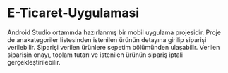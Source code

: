 # E-Ticaret-Uygulamasi
Android Studio ortamında hazırlanmış  bir mobil uygulama projesidir. 
Proje de anakategoriler listesinden istenilen ürünün detayına girilip siparişi verilebilir. 
Siparişi verilen ürünlere sepetim bölümünden ulaşabilir. 
Verilen siparişin onayı, toplam tutarı ve istenilen ürünün sipariş iptali gerçekleştirilebilir.
